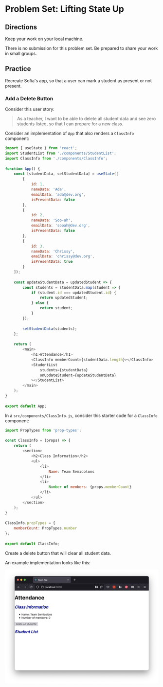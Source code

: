 # Problem Set: Lifting State Up

## Directions

Keep your work on your local machine.

There is no submission for this problem set. Be prepared to share your work in small groups.

## Practice

Recreate Sofia's app, so that a user can mark a student as present or not present.

### Add a Delete Button

Consider this user story:

> As a teacher, I want to be able to delete all student data and see zero students listed, so that I can prepare for a new class.

Consider an implementation of `App` that also renders a `ClassInfo` component:

<!-- prettier-ignore-start -->
```js
import { useState } from 'react';
import StudentList from './components/StudentList';
import ClassInfo from './components/ClassInfo';

function App() {
    const [studentData, setStudentData] = useState([
        {
            id: 1,
            nameData: 'Ada',
            emailData: 'ada@dev.org',
            isPresentData: false
        },
        {
            id: 2,
            nameData: 'Soo-ah',
            emailData: 'sooah@dev.org',
            isPresentData: false
        },
        {
            id: 3,
            nameData: 'Chrissy',
            emailData: 'chrissy@dev.org',
            isPresentData: true
        }
    ]);

    const updateStudentData = updatedStudent => {
        const students = studentData.map(student => {
            if (student.id === updatedStudent.id) {
                return updatedStudent;
            } else {
                return student;
            }
        });

        setStudentData(students);
    };

    return (
        <main>
            <h1>Attendance</h1>
            <ClassInfo memberCount={studentData.length}></ClassInfo>
            <StudentList
                students={studentData}
                onUpdateStudent={updateStudentData}
            ></StudentList>
        </main>
    );
}

export default App;
```
<!-- prettier-ignore-end -->

In a `src/components/ClassInfo.js`, consider this starter code for a `ClassInfo` component:

<!-- prettier-ignore-start -->
```js
import PropTypes from 'prop-types';

const ClassInfo = (props) => {
    return (
        <section>
            <h2>Class Information</h2>
            <ul>
                <li>
                    Name: Team Semicolons
                </li>
                <li>
                    Number of members: {props.memberCount}
                </li>
            </ul>
        </section>
    );
}

ClassInfo.propTypes = {
    memberCount: PropTypes.number
};

export default ClassInfo;
```
<!-- prettier-ignore-end -->

Create a delete button that will clear all student data.

An example implementation looks like this:

![](../assets/lifting-state-up_problem-set-lifting-state-up_delete-example.png)
